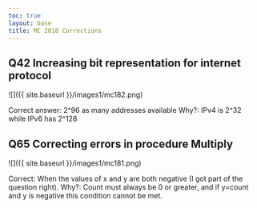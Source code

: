```yaml
---
toc: true
layout: base
title: MC 2018 Corrections
---
```


<h2>Q42 Increasing bit representation for internet protocol</h2>

![]({{ site.baseurl }}/images1/mc182.png)

Correct answer: 2^96 as many addresses available
Why?: IPv4 is 2^32 while IPv6 has 2^128

<h2>Q65 Correcting errors in procedure Multiply</h2>

![]({{ site.baseurl }}/images1/mc181.png)

Correct: When the values of x and y are both negative (I got part of the question right).
Why?: Count must always be 0 or greater, and if y=count and y is negative this condition cannot be met.
